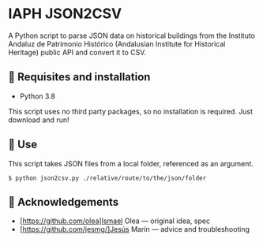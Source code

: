 # IAPH JSON2CSV

A Python script to parse JSON data on historical buildings from the Instituto Andaluz de Patrimonio Histórico (Andalusian Institute for Historical Heritage) public API and convert it to CSV. 

## 🔌 Requisites and installation

* Python 3.8

This script uses no third party packages, so no installation is required. Just download and run!

## 🔧 Use

This script takes JSON files from a local folder, referenced as an argument. 

`$ python json2csv.py ./relative/route/to/the/json/folder`

## 🙏 Acknowledgements

* [https://github.com/olea]Ismael Olea — original idea, spec
* [https://github.com/jesmg/]Jesús Marín — advice and troubleshooting